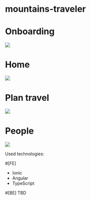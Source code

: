 # mountains-traveler
# Onboarding
![](gif/onboarding.gif)
# Home
![](gif/home.gif)
# Plan travel
![](gif/plan.gif)
# People
![](gif/people.gif)


Used technologies: 

#[FE]
- Ionic 
- Angular
- TypeScript

#[BE]
TBD


